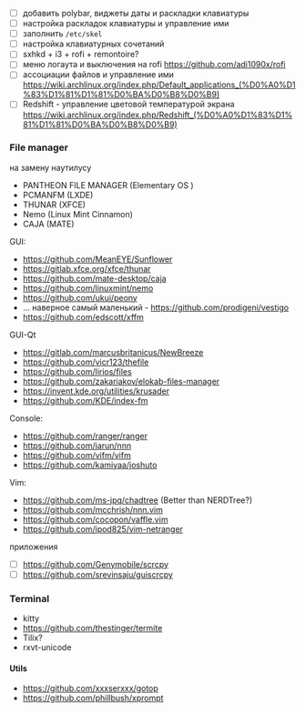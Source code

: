 - [ ] добавить polybar, виджеты даты и раскладки клавиатуры
- [ ] настройка раскладок клавиатуры и управление ими
- [ ] заполнить `/etc/skel`
- [ ] настройка клавиатурных сочетаний
- [ ] sxhkd + i3 + rofi + remontoire?
- [ ] меню логаута и выключения на rofi https://github.com/adi1090x/rofi
- [ ] ассоциации файлов и управление ими
      https://wiki.archlinux.org/index.php/Default_applications_(%D0%A0%D1%83%D1%81%D1%81%D0%BA%D0%B8%D0%B9)
- [ ] Redshift - управление цветовой температурой экрана
      https://wiki.archlinux.org/index.php/Redshift_(%D0%A0%D1%83%D1%81%D1%81%D0%BA%D0%B8%D0%B9)

### File manager

на замену наутилусу

- PANTHEON FILE MANAGER (Elementary OS )
- PCMANFM (LXDE)
- THUNAR (XFCE)
- Nemo (Linux Mint Cinnamon)
- CAJA (MATE)

GUI:

- https://github.com/MeanEYE/Sunflower
- https://gitlab.xfce.org/xfce/thunar
- https://github.com/mate-desktop/caja
- https://github.com/linuxmint/nemo
- https://github.com/ukui/peony
- ... наверное самый маленький - https://github.com/prodigeni/vestigo
- https://github.com/edscott/xffm

GUI-Qt

- https://gitlab.com/marcusbritanicus/NewBreeze
- https://github.com/vicr123/thefile
- https://github.com/lirios/files
- https://github.com/zakariakov/elokab-files-manager
- https://invent.kde.org/utilities/krusader
- https://github.com/KDE/index-fm

Console:

- https://github.com/ranger/ranger
- https://github.com/jarun/nnn
- https://github.com/vifm/vifm
- https://github.com/kamiyaa/joshuto

Vim:

- https://github.com/ms-jpq/chadtree (Better than NERDTree?)
- https://github.com/mcchrish/nnn.vim
- https://github.com/cocopon/vaffle.vim
- https://github.com/ipod825/vim-netranger

приложения

- [ ] https://github.com/Genymobile/scrcpy
- [ ] https://github.com/srevinsaju/guiscrcpy

### Terminal

- kitty
- https://github.com/thestinger/termite
- Tilix?
- rxvt-unicode

#### Utils

- https://github.com/xxxserxxx/gotop
- https://github.com/phillbush/xprompt

